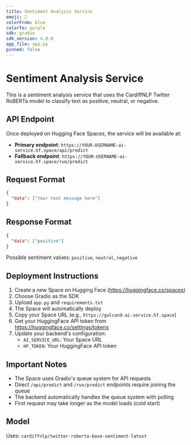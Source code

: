 ```yaml
---
title: Sentiment Analysis Service
emoji: 💬
colorFrom: blue
colorTo: purple
sdk: gradio
sdk_version: 4.0.0
app_file: app.py
pinned: false
---
```


# Sentiment Analysis Service

This is a sentiment analysis service that uses the CardiffNLP Twitter RoBERTa model to classify text as positive, neutral, or negative.

## API Endpoint

Once deployed on Hugging Face Spaces, the service will be available at:
- **Primary endpoint**: `https://YOUR-USERNAME-ai-service.hf.space/api/predict`
- **Fallback endpoint**: `https://YOUR-USERNAME-ai-service.hf.space/run/predict`

## Request Format

```json
{
  "data": ["Your text message here"]
}
```

## Response Format

```json
{
  "data": ["positive"]
}
```

Possible sentiment values: `positive`, `neutral`, `negative`

## Deployment Instructions

1. Create a new Space on Hugging Face (https://huggingface.co/spaces)
2. Choose Gradio as the SDK
3. Upload `app.py` and `requirements.txt`
4. The Space will automatically deploy
5. Copy your Space URL (e.g., `https://gulcan9-ai-service.hf.space`)
6. Get your HuggingFace API token from https://huggingface.co/settings/tokens
7. Update your backend's configuration:
   - `AI_SERVICE_URL`: Your Space URL
   - `HF_TOKEN`: Your HuggingFace API token

## Important Notes

- The Space uses Gradio's queue system for API requests
- Direct `/api/predict` and `/run/predict` endpoints require joining the queue
- The backend automatically handles the queue system with polling
- First request may take longer as the model loads (cold start)

## Model

Uses: `cardiffnlp/twitter-roberta-base-sentiment-latest`
